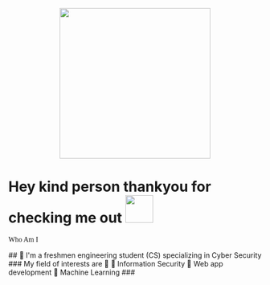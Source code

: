 <head>
  <link rel="preconnect" href="https://fonts.gstatic.com">
  <link href="https://fonts.googleapis.com/css2?family=Langar&display=swap" rel="stylesheet">
</head>
<p align="center">
<img src="https://github.com/xohan30/xohan30/blob/master/dance.gif?raw=true" text-align=center; width="300"/>
</p>

# Hey kind person thankyou for checking me out <img src="https://media.giphy.com/media/EAfeMhhZjJ9zhXh69P/giphy.gif" height="55"/>
<p style="font-family: 'Langar', cursive;">Who Am I</p>
## 🚌 I'm a freshmen engineering student (CS) specializing in Cyber Security 
### My field of interests are 🔦
🏮 Information Security
🏮 Web app development
🏮 Machine Learning
### 
